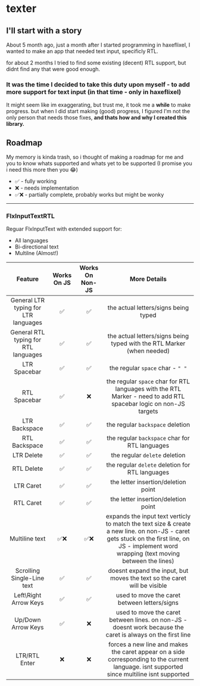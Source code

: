# texter



## I'll start with a story

About 5 month ago, just a month after I started programming in haxeflixel, I wanted to make an app that needed text input, specificly RTL.

for about 2 months I tried to find some existing (decent) RTL support, but didnt find any that were good enough.

### It was the time I decided to take this duty upon myself - to add more support for text input (in that time - only in haxeflixel)

It might seem like im exaggerating, but trust me, it took me a **while** to make progress. but when I did start making (good) progress,
I figured I'm not the only person that needs those fixes, **and thats how and why I created this library.**



## Roadmap

My memory is kinda trash, so i thought of making a roadmap for me and you to know whats supported and whats yet to be 
supported (I promise you i need this more then you 😂)

 - ✅ - fully working
 - ❌ - needs implementation
 - ✅❌ - partially complete, probably works but might be wonky
---

### **FlxInputTextRTL**

Reguar FlxInputText with extended support for:
 - All languages
 - Bi-directional text
 - Multilne (Almost!)

| Feature | Works On JS | Works On Non-JS |More Details |
|  :---:  |     :---:   |       :---:     |    :---:    |
| General LTR typing for LTR languages | ✅ | ✅ | the actual letters/signs being typed |
| General RTL typing for RTL languages | ✅ | ✅ | the actual letters/signs being typed with the RTL Marker (when needed) |
| LTR Spacebar  | ✅ | ✅ | the regular `space` char - `" "` |
| RTL Spacebar  | ✅ | ❌ | the regular `space` char for RTL languages with the RTL Marker - need to add RTL spacebar logic on non-JS targets |
| LTR Backspace | ✅ | ✅ | the regular `backspace` deletion |
| RTL Backspace | ✅ | ✅ | the regular `backspace` char for RTL languages |
| LTR Delete    | ✅ | ✅ | the regular `delete` deletion |
| RTL Delete    | ✅ | ✅ | the regular `delete` deletion for RTL languages |
| LTR Caret     | ✅ | ✅ | the letter insertion/deletion point |
| RTL Caret     | ✅ | ✅ | the letter insertion/deletion point|
| Multiline text | ✅❌ | ✅❌ | expands the input text verticly to match the text size & create a  new line. on non-JS - caret gets stuck on the first line, on JS - implement word wrapping (text moving between the lines) |
| Scrolling Single-Line text | ✅ | ✅ | doesnt expand the input, but moves the text so the caret will be visible |
| Left\Right Arrow Keys | ✅ | ✅ | used to move the caret between letters/signs |
| Up/Down Arrow Keys | ✅ | ❌ | used to move the caret between lines. on non-JS - doesnt work because the caret is always on the first line |
| LTR/RTL Enter | ❌ | ❌ | forces a new line and makes the caret appear on a side corresponding to the current language. isnt supported since multiline isnt supported |



